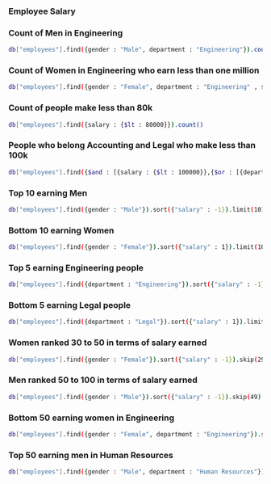 ### Employee Salary

### Count of Men in Engineering

```bash
db["employees"].find({gender : "Male", department : "Engineering"}).count()
```

### Count of Women in Engineering who earn less than one million

```bash
db["employees"].find({gender : "Female", department : "Engineering" , salary : {$lt : 1000000}})
```

### Count of people make less than 80k

```bash
db["employees"].find({salary : {$lt : 80000}}).count()
```

### People who belong Accounting and Legal who make less than 100k

```bash
db["employees"].find({$and : [{salary : {$lt : 100000}},{$or : [{department : "Legal"}, {department : "Accounting"}]}]})
```

### Top 10 earning Men

```bash
db["employees"].find({gender : "Male"}).sort({"salary" : -1}).limit(10)
```

### Bottom 10 earning Women

```bash
db["employees"].find({gender : "Female"}).sort({"salary" : 1}).limit(10)
```

### Top 5 earning Engineering people

```bash
db["employees"].find({department : "Engineering"}).sort({"salary" : -1}).limit(5)
```

### Bottom 5 earning Legal people

```bash
db["employees"].find({department : "Legal"}).sort({"salary" : 1}).limit(5)
```

### Women ranked 30 to 50 in terms of salary earned

```bash
db["employees"].find({gender : "Female"}).sort({"salary" : -1}).skip(29).limit(21)
```

### Men ranked 50 to 100 in terms of salary earned

```bash
db["employees"].find({gender : "Male"}).sort({"salary" : -1}).skip(49).limit(51)
```

### Bottom 50 earning women in Engineering

```bash
db["employees"].find({gender : "Female", department : "Engineering"}).sort({"salary" : 1}).limit(50)
```

### Top 50 earning men in Human Resources

```bash
db["employees"].find({gender : "Male", department : "Human Resources"}).sort({"salary" : -1}).limit(50)
```